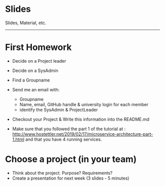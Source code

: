 # Slides
Slides, Material, etc.

---
# First Homework

 - Decide on a Project leader
 - Decide on a SysAdmin
 - Find a Groupname

 - Send me an email with:
     - Groupname
     - Name, email, GitHub handle & university login for each member
     - identify the SysAdmin & ProjectLeader

 - Checkout your Project & Write this information into the README.md
 - Make sure that you followed the part 1 of the tutorial at : http://www.hostettler.net/2019/02/17/microservice-architecture-part-1.html and that you have 4 running services.

# Choose a project (in your team)
 - Think about the project. Purpose? Requirements?
 - Create a presentation for next week (3 slides - 5 minutes)
 
